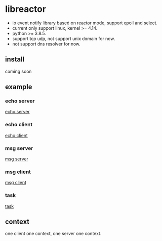 # libreactor

- io event notify library based on reactor mode, support epoll and select.
- current only support linux, kernel >= 4.14.
- python >= 3.8.5.
- support tcp udp, not support unix domain for now.
- not support dns resolver for now.

## install

coming soon

## example

### echo server

[echo server](example/echo/echo_server.py)

### echo client

[echo client](example/echo/echo_client.py)

### msg server

[msg server](example/msg/msg_server.py)

### msg client

[msg client](example/msg/msg_client.py)

### task

[task](example/task/task.py)

## context

one client one context, one server one context.
